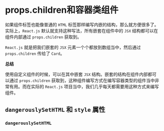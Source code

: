 # props.children和容器类组件 #

如果组件标签也能像普通的 `HTML` 标签那样编写内嵌的结构，那么就方便很多了。实际上，`React.js` 默认就支持这种写法，所有嵌套在组件中的 `JSX` 结构都可以在组件内部通过 `props.children` 获取到。

`React.js` 就是把我们嵌套的 `JSX` 元素一个个都放到数组当中，然后通过 `props.children` 传给了 `Card`。

**总结**

使用自定义组件的时候，可以在其中嵌套 `JSX` 结构。嵌套的结构在组件内部都可以通过 `props.children` 获取到，这种组件编写方式在编写容器类型的组件当中非常有用。而在实际的 `React.js` 项目当中，我们几乎每天都需要用这种方式来编写组件。

## `dangerouslySetHTML` 和 `style` 属性 ##

### `dangerouslySetHTML` ###


